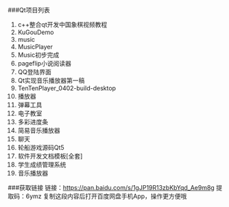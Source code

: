 ###Qt项目列表
1. c++整合qt开发中国象棋视频教程
2. KuGouDemo
3. music
4. MusicPlayer
5. Music初步完成
6. pageflip小说阅读器
7. QQ登陆界面
8. Qt实现音乐播放器第一稿
9. TenTenPlayer_0402-build-desktop
10. 播放器
11. 弹幕工具
12. 电子教室
13. 多彩进度条
14. 简易音乐播放器
15. 聊天
16. 轮船游戏源码Qt5
17. 软件开发文档模板[全套]
18. 学生成绩管理系统
19. 音乐播放器

###获取链接
链接：https://pan.baidu.com/s/1gJP19R13zbKbYqd_Ae9m8g 
提取码：6ymz 
复制这段内容后打开百度网盘手机App，操作更方便哦